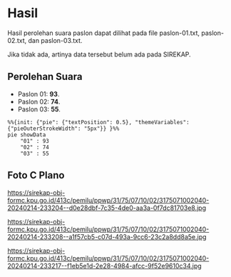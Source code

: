 # Hasil

Hasil perolehan suara paslon dapat dilihat pada file paslon-01.txt, paslon-02.txt, dan paslon-03.txt.

Jika tidak ada, artinya data tersebut belum ada pada SIREKAP.

## Perolehan Suara

 * Paslon 01: **93**.
 * Paslon 02: **74**.
 * Paslon 03: **55**.

```mermaid
%%{init: {"pie": {"textPosition": 0.5}, "themeVariables": {"pieOuterStrokeWidth": "5px"}} }%%
pie showData
    "01" : 93
    "02" : 74
    "03" : 55
```
## Foto C Plano

https://sirekap-obj-formc.kpu.go.id/413c/pemilu/ppwp/31/75/07/10/02/3175071002040-20240214-233204--d0e28dbf-7c35-4de0-aa3a-0f7dc81703e8.jpg

https://sirekap-obj-formc.kpu.go.id/413c/pemilu/ppwp/31/75/07/10/02/3175071002040-20240214-233208--a1f57cb5-c07d-493a-9cc6-23c2a8dd8a5e.jpg

https://sirekap-obj-formc.kpu.go.id/413c/pemilu/ppwp/31/75/07/10/02/3175071002040-20240214-233217--f1eb5e1d-2e28-4984-afcc-9f52e9610c34.jpg
